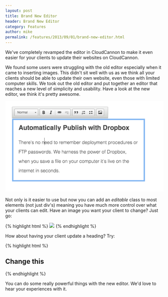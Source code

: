 ```yaml
---
layout: post
title: Brand New Editor
header: Brand New Editor
category: Features
author: mike
permalink: /features/2013/09/01/brand-new-editor.html
---
```

We've completely revamped the editor in CloudCannon to make it even easier for your clients to update their websites on CloudCannon.

We found some users were struggling with the old editor especially when it came to inserting images. This didn't sit well with us as we think all your clients should be able to update their own website, even those with limited computer skills. We took out the old editor and put together an editor that reaches a new level of simplicity and usability. Have a look at the new editor, we think it's pretty awesome.

![New Editor](/img/blog/new_editor.png)

Not only is it easier to use but now you can add an _editable_ class to most elements (not just div's) meaning you have much more control over what your clients can edit. Have an image you want your client to change? Just go:

{% highlight html %}
	<img src="abc.jpg" class="editable" />
{% endhighlight %}

How about having your client update a heading? Try:

{% highlight html %}
	<h2 class=”editable”>Change this</h2>
{% endhighlight %}

You can do some really powerful things with the new editor. We'd love to hear your experiences with it.
